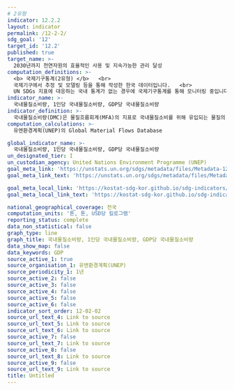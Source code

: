 ```yaml
---
# 2유형
indicator: 12.2.2
layout: indicator
permalink: /12-2-2/
sdg_goal: '12'
target_id: '12.2'
published: true
target_name: >-
  2030년까지 천연자원의 효율적인 사용 및 지속가능한 관리 달성
computation_definitions: >-
  <b> 국제기구통계(2유형) </b>   <br>
  국제기구에서 추정 및 모델링 등을 통해 작성한 한국 데이터입니다.   <br>
  UN SDGs 지표에 대응하는 국내 통계가 없는 경우에 국제기구통계를 통해 모니터링 중입니다. 
indicator_name: >-
  국내물질소비량, 1인당 국내물질소비량, GDP당 국내물질소비량
indicator_definition: >-
  국내물질소비량(DMC)은 물질흐름회계(MFA)의 지표로 국내물질소비를 위해 유입되는 물질의 양을 의미
computation_calculations: >-
  유엔환경계획(UNEP)의 Global Material Flows Database

global_indicator_name: >-
  국내물질소비량, 1인당 국내물질소비량, GDP당 국내물질소비량
un_designated_tier: I
un_custodian_agency: United Nations Environment Programme (UNEP)
goal_meta_link: 'https://unstats.un.org/sdgs/metadata/files/Metadata-12-02-02.pdf'
goal_meta_link_text: 'https://unstats.un.org/sdgs/metadata/files/Metadata-12-02-02.pdf'

goal_meta_local_link: 'https://kostat-sdg-kor.github.io/sdg-indicators/public/data/Metadata-12-02-02_KOR.pdf'
goal_meta_local_link_text: 'https://kostat-sdg-kor.github.io/sdg-indicators/public/data/Metadata-12-02-02_KOR.pdf'

national_geographical_coverage: 전국
computation_units: '톤, 톤, USD당 킬로그램'
reporting_status: complete
data_non_statistical: false
graph_type: line
graph_title: 국내물질소비량, 1인당 국내물질소비량, GDP당 국내물질소비량
data_show_map: false
data_keywords: GDP
source_active_1: true
source_organisation_1: 유엔환경계획(UNEP)
source_periodicity_1: 1년
source_active_2: false
source_active_3: false
source_active_4: false
source_active_5: false
source_active_6: false
indicator_sort_order: 12-02-02
source_url_text_4: Link to source
source_url_text_5: Link to source
source_url_text_6: Link to source
source_active_7: false
source_url_text_7: Link to source
source_active_8: false
source_url_text_8: Link to source
source_active_9: false
source_url_text_9: Link to source
title: Untitled
---
```

